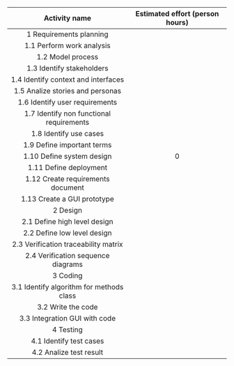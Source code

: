 | Activity name | Estimated effort (person hours) |
| :---: | :---: |
| 1 Requirements planning |  |
| 1.1 Perform work analysis | |
| 1.2 Model process | |
| 1.3 Identify stakeholders | |
| 1.4 Identify context and interfaces | |
| 1.5 Analize stories and personas | |
| 1.6 Identify user requirements | |
| 1.7 Identify non functional requirements | |
| 1.8 Identify use cases | |
| 1.9 Define important terms | |
| 1.10 Define system design | 0 |
| 1.11 Define deployment | |
| 1.12 Create requirements document | |
| 1.13 Create a GUI prototype |  |
| 2 Design | |
| 2.1 Define high level design| |
| 2.2 Define low level design | |
| 2.3 Verification traceability matrix | |
| 2.4 Verification sequence diagrams | |
| 3 Coding | |
| 3.1 Identify algorithm for methods class | |
| 3.2 Write the code | |
| 3.3 Integration GUI with code | |
| 4 Testing | |
| 4.1 Identify test cases | |
| 4.2 Analize test result| |